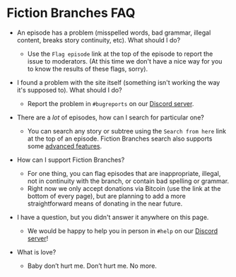 # Fiction Branches FAQ

- An episode has a problem (misspelled words, bad grammar, illegal content, breaks story continuity, etc). What should I do?
    - Use the `Flag episode` link at the top of the episode to report the issue to moderators. (At this time we don't have a nice way for you to know the results of these flags, sorry).

- I found a problem with the site itself (something isn't working the way it's supposed to). What should I do? 
    - Report the problem in `#bugreports` on our [Discord server](https://discord.gg/eGPxp5A).

- There are a *lot* of episodes, how can I search for particular one? 
    - You can search any story or subtree using the `Search from here` link at the top of an episode. Fiction Branches search also supports some [advanced features](/fb/search).

- How can I support Fiction Branches?
    - For one thing, you can flag episodes that are inappropriate, illegal, not in continuity with the branch, or contain bad spelling or grammar. 
    - Right now we only accept donations via Bitcoin (use the link at the bottom of every page), but are planning to add a more straightforward means of donating in the near future.

- I have a question, but you didn't answer it anywhere on this page.
    - We would be happy to help you in person in `#help` on our [Discord server](https://discord.gg/eGPxp5A)! 

- What is love?
    - Baby don’t hurt me. Don’t hurt me. No more.

